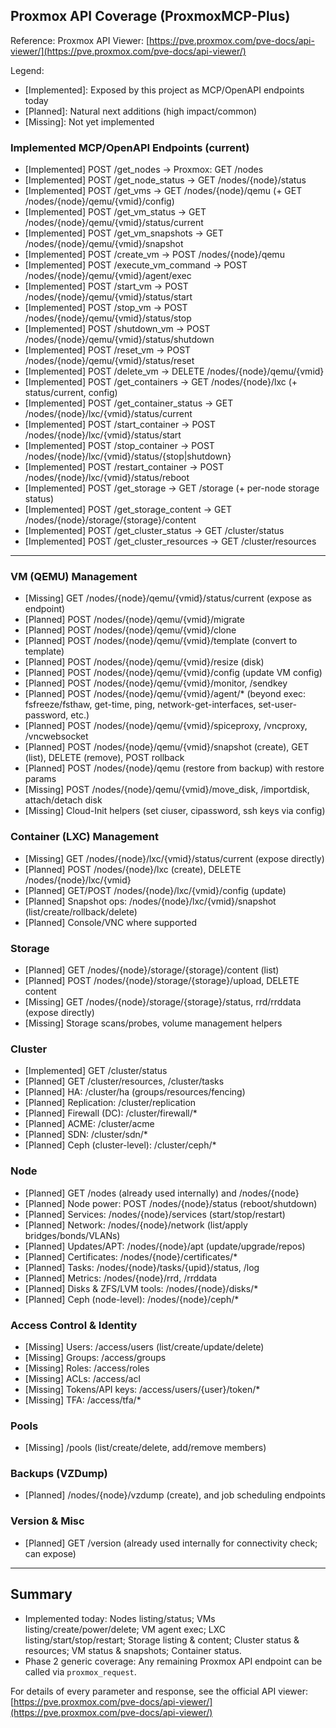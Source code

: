 ## Proxmox API Coverage (ProxmoxMCP-Plus)

Reference: Proxmox API Viewer: [https://pve.proxmox.com/pve-docs/api-viewer/](https://pve.proxmox.com/pve-docs/api-viewer/)

Legend:
- [Implemented]: Exposed by this project as MCP/OpenAPI endpoints today
- [Planned]: Natural next additions (high impact/common)
- [Missing]: Not yet implemented

### Implemented MCP/OpenAPI Endpoints (current)
- [Implemented] POST /get_nodes → Proxmox: GET /nodes
- [Implemented] POST /get_node_status → GET /nodes/{node}/status
- [Implemented] POST /get_vms → GET /nodes/{node}/qemu (+ GET /nodes/{node}/qemu/{vmid}/config)
- [Implemented] POST /get_vm_status → GET /nodes/{node}/qemu/{vmid}/status/current
- [Implemented] POST /get_vm_snapshots → GET /nodes/{node}/qemu/{vmid}/snapshot
- [Implemented] POST /create_vm → POST /nodes/{node}/qemu
- [Implemented] POST /execute_vm_command → POST /nodes/{node}/qemu/{vmid}/agent/exec
- [Implemented] POST /start_vm → POST /nodes/{node}/qemu/{vmid}/status/start
- [Implemented] POST /stop_vm → POST /nodes/{node}/qemu/{vmid}/status/stop
- [Implemented] POST /shutdown_vm → POST /nodes/{node}/qemu/{vmid}/status/shutdown
- [Implemented] POST /reset_vm → POST /nodes/{node}/qemu/{vmid}/status/reset
- [Implemented] POST /delete_vm → DELETE /nodes/{node}/qemu/{vmid}
- [Implemented] POST /get_containers → GET /nodes/{node}/lxc (+ status/current, config)
- [Implemented] POST /get_container_status → GET /nodes/{node}/lxc/{vmid}/status/current
- [Implemented] POST /start_container → POST /nodes/{node}/lxc/{vmid}/status/start
- [Implemented] POST /stop_container → POST /nodes/{node}/lxc/{vmid}/status/{stop|shutdown}
- [Implemented] POST /restart_container → POST /nodes/{node}/lxc/{vmid}/status/reboot
- [Implemented] POST /get_storage → GET /storage (+ per-node storage status)
- [Implemented] POST /get_storage_content → GET /nodes/{node}/storage/{storage}/content
- [Implemented] POST /get_cluster_status → GET /cluster/status
- [Implemented] POST /get_cluster_resources → GET /cluster/resources

---

### VM (QEMU) Management
- [Missing] GET /nodes/{node}/qemu/{vmid}/status/current (expose as endpoint)
- [Planned] POST /nodes/{node}/qemu/{vmid}/migrate
- [Planned] POST /nodes/{node}/qemu/{vmid}/clone
- [Planned] POST /nodes/{node}/qemu/{vmid}/template (convert to template)
- [Planned] POST /nodes/{node}/qemu/{vmid}/resize (disk)
- [Planned] POST /nodes/{node}/qemu/{vmid}/config (update VM config)
- [Planned] POST /nodes/{node}/qemu/{vmid}/monitor, /sendkey
- [Planned] POST /nodes/{node}/qemu/{vmid}/agent/* (beyond exec: fsfreeze/fsthaw, get-time, ping, network-get-interfaces, set-user-password, etc.)
- [Planned] POST /nodes/{node}/qemu/{vmid}/spiceproxy, /vncproxy, /vncwebsocket
- [Planned] POST /nodes/{node}/qemu/{vmid}/snapshot (create), GET (list), DELETE (remove), POST rollback
- [Planned] POST /nodes/{node}/qemu (restore from backup) with restore params
- [Missing] POST /nodes/{node}/qemu/{vmid}/move_disk, /importdisk, attach/detach disk
- [Missing] Cloud-Init helpers (set ciuser, cipassword, ssh keys via config)

### Container (LXC) Management
- [Missing] GET /nodes/{node}/lxc/{vmid}/status/current (expose directly)
- [Planned] POST /nodes/{node}/lxc (create), DELETE /nodes/{node}/lxc/{vmid}
- [Planned] GET/POST /nodes/{node}/lxc/{vmid}/config (update)
- [Planned] Snapshot ops: /nodes/{node}/lxc/{vmid}/snapshot (list/create/rollback/delete)
- [Planned] Console/VNC where supported

### Storage
- [Planned] GET /nodes/{node}/storage/{storage}/content (list)
- [Planned] POST /nodes/{node}/storage/{storage}/upload, DELETE content
- [Missing] GET /nodes/{node}/storage/{storage}/status, rrd/rrddata (expose directly)
- [Missing] Storage scans/probes, volume management helpers

### Cluster
- [Implemented] GET /cluster/status
- [Planned] GET /cluster/resources, /cluster/tasks
- [Planned] HA: /cluster/ha (groups/resources/fencing)
- [Planned] Replication: /cluster/replication
- [Planned] Firewall (DC): /cluster/firewall/*
- [Planned] ACME: /cluster/acme
- [Planned] SDN: /cluster/sdn/*
- [Planned] Ceph (cluster-level): /cluster/ceph/*

### Node
- [Planned] GET /nodes (already used internally) and /nodes/{node}
- [Planned] Node power: POST /nodes/{node}/status (reboot/shutdown)
- [Planned] Services: /nodes/{node}/services (start/stop/restart)
- [Planned] Network: /nodes/{node}/network (list/apply bridges/bonds/VLANs)
- [Planned] Updates/APT: /nodes/{node}/apt (update/upgrade/repos)
- [Planned] Certificates: /nodes/{node}/certificates/*
- [Planned] Tasks: /nodes/{node}/tasks/{upid}/status, /log
- [Planned] Metrics: /nodes/{node}/rrd, /rrddata
- [Planned] Disks & ZFS/LVM tools: /nodes/{node}/disks/*
- [Planned] Ceph (node-level): /nodes/{node}/ceph/*

### Access Control & Identity
- [Missing] Users: /access/users (list/create/update/delete)
- [Missing] Groups: /access/groups
- [Missing] Roles: /access/roles
- [Missing] ACLs: /access/acl
- [Missing] Tokens/API keys: /access/users/{user}/token/*
- [Missing] TFA: /access/tfa/*

### Pools
- [Missing] /pools (list/create/delete, add/remove members)

### Backups (VZDump)
- [Planned] /nodes/{node}/vzdump (create), and job scheduling endpoints

### Version & Misc
- [Planned] GET /version (already used internally for connectivity check; can expose)

---

## Summary
- Implemented today: Nodes listing/status; VMs listing/create/power/delete; VM agent exec; LXC listing/start/stop/restart; Storage listing & content; Cluster status & resources; VM status & snapshots; Container status.
- Phase 2 generic coverage: Any remaining Proxmox API endpoint can be called via `proxmox_request`.

For details of every parameter and response, see the official API viewer: [https://pve.proxmox.com/pve-docs/api-viewer/](https://pve.proxmox.com/pve-docs/api-viewer/)


